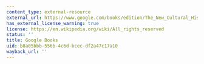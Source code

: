 ```yaml
---
content_type: external-resource
external_url: https://www.google.com/books/edition/The_New_Cultural_History/hYocRS2OkIwC?hl=en&gbpv=1
has_external_license_warning: true
license: https://en.wikipedia.org/wiki/All_rights_reserved
status: ''
title: Google Books
uid: b8a05bbb-556b-4c6d-bcec-df2a47c17a10
wayback_url: ''
---
```

